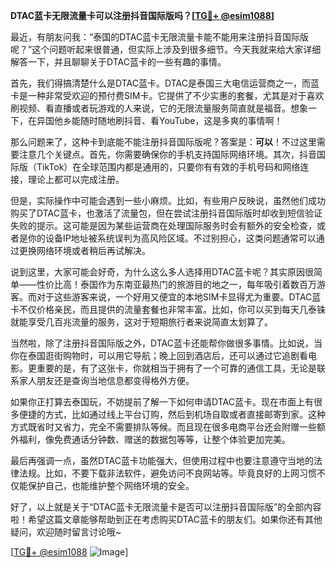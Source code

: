 **DTAC蓝卡无限流量卡可以注册抖音国际版吗？[[TG💪+ @esim1088](https://t.me/s/esim1088)]**

最近，有朋友问我：“泰国的DTAC蓝卡无限流量卡能不能用来注册抖音国际版呢？”这个问题听起来很普通，但实际上涉及到很多细节。今天我就来给大家详细解答一下，并且聊聊关于DTAC蓝卡的一些有趣的事情。

首先，我们得搞清楚什么是DTAC蓝卡。DTAC是泰国三大电信运营商之一，而蓝卡是一种非常受欢迎的预付费SIM卡。它提供了不少实惠的套餐，尤其是对于喜欢刷视频、看直播或者玩游戏的人来说，它的无限流量服务简直就是福音。想象一下，在异国他乡能随时随地刷抖音、看YouTube，这是多爽的事情啊！

那么问题来了，这种卡到底能不能注册抖音国际版呢？答案是：**可以**！不过这里需要注意几个关键点。首先，你需要确保你的手机支持国际网络环境。其次，抖音国际版（TikTok）在全球范围内都是通用的，只要你有有效的手机号码和网络连接，理论上都可以完成注册。

但是，实际操作中可能会遇到一些小麻烦。比如，有些用户反映说，虽然他们成功购买了DTAC蓝卡，也激活了流量包，但在尝试注册抖音国际版时却收到短信验证失败的提示。这可能是因为某些运营商在处理国际服务时会有额外的安全检查，或者是你的设备IP地址被系统误判为高风险区域。不过别担心，这类问题通常可以通过更换网络环境或者稍后再试解决。

说到这里，大家可能会好奇，为什么这么多人选择用DTAC蓝卡呢？其实原因很简单——性价比高！泰国作为东南亚最热门的旅游目的地之一，每年吸引着数百万游客。而对于这些游客来说，一个好用又便宜的本地SIM卡显得尤为重要。DTAC蓝卡不仅价格亲民，而且提供的流量套餐也非常丰富。比如，你可以买到每天几泰铢就能享受几百兆流量的服务，这对于短期旅行者来说简直太划算了。

当然啦，除了注册抖音国际版之外，DTAC蓝卡还能帮你做很多事情。比如说，当你在泰国逛街购物时，可以用它导航；晚上回到酒店后，还可以通过它追剧看电影。更重要的是，有了这张卡，你就相当于拥有了一个可靠的通信工具，无论是联系家人朋友还是查询当地信息都变得格外方便。

如果你正打算去泰国玩，不妨提前了解一下如何申请DTAC蓝卡。现在市面上有很多便捷的方式，比如通过线上平台订购，然后到机场自取或者直接邮寄到家。这种方式既省时又省力，完全不需要排队等候。而且现在很多电商平台还会附赠一些额外福利，像免费通话分钟数、赠送的数据包等等，让整个体验更加完美。

最后再强调一点，虽然DTAC蓝卡功能强大，但使用过程中也要注意遵守当地的法律法规。比如，不要下载非法软件，避免访问不良网站等。毕竟良好的上网习惯不仅能保护自己，也能维护整个网络环境的安全。

好了，以上就是关于“DTAC蓝卡无限流量卡是否可以注册抖音国际版”的全部内容啦！希望这篇文章能够帮助到正在考虑购买DTAC蓝卡的朋友们。如果你还有其他疑问，欢迎随时留言讨论哦~

[[TG💪+ @esim1088](https://t.me/s/esim1088) ![Image](https://i.postimg.cc/4NQfJmqS/Snipaste-2025-05-13-00-14-12.png)]